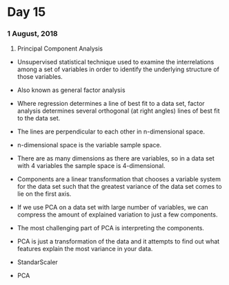 # Day 15
### 1 August, 2018

1. Principal Component Analysis
  * Unsupervised statistical technique used to examine the interrelations among a set of variables in order to identify the underlying structure of those variables.
  * Also known as general factor analysis
  * Where regression determines a line of best fit to a data set, factor analysis determines several orthogonal (at right angles) lines of best fit to the data set.
  * The lines are perpendicular to each other in n-dimensional space.
  * n-dimensional space is the variable sample space.
  * There are as many dimensions as there are variables, so in a data set with 4 variables the sample space is 4-dimensional.
  * Components are a linear transformation that chooses a variable system for the data set such that the greatest variance of the data set comes to lie on the first axis.
  * If we use PCA on a data set with large number of variables, we can compress the amount of explained variation to just a few components.
  * The most challenging part of PCA is interpreting the components.

  * PCA is just a transformation of the data and it attempts to find out what features explain the most variance in your data.

  * StandarScaler
  * PCA